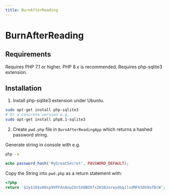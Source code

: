 ```yaml
---
title: BurnAfterReading
---
```


# BurnAfterReading

## Requirements

Requires PHP 7.1 or higher. PHP 8.x is recommended.
Requires php-sqlite3 extension.

## Installation

1. Install php-sqlite3 extension under Ubuntu.

```bash
sudo apt-get install php-sqlite3
# Or a concrete version e.g.
sudo apt-get install php8.1-sqlite3
```

2. Create ```pwd.php``` file in ```BurnAfterReadingApp``` which returns a hashed password string.

Generate string in console with e.g.

```bash
php -a
```

```php
echo password_hash('MyGreatSecret', PASSWORD_DEFAULT);
```

Copy the String into ```pwd.php``` as a return statement with:

```php
<?php
return '$2y$10$vH0sp9VPFAnAnw2OrSX8BOXfx2KSB2orwydGq1lsdMFk50h9oTDcW';
```
